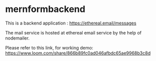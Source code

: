 # mernformbackend

This is a backend application :
https://ethereal.email/messages

The mail service is hosted at ethereal email service by the help of nodemailer.

Please refer to this link, for working demo:
https://www.loom.com/share/866b89fc0ad046afbdc65ae9968b3c8d

